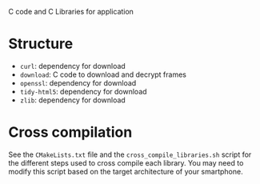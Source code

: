 C code and C Libraries for application

# Structure

* `curl`: dependency for download
* `download`: C code to download and decrypt frames
* `openssl`: dependency for download
* `tidy-html5`: dependency for download
* `zlib`: dependency for download

# Cross compilation

See the `CMakeLists.txt` file and the `cross_compile_libraries.sh` script for the different steps used to cross compile each library. You may need to modify this script based on the target architecture of your smartphone.
